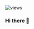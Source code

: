 ![views](https://komarev.com/ghpvc/?username=your-github-username&color=brightgreen&style=plastic)
### Hi there 👋

